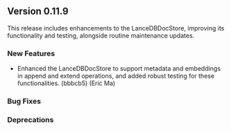## Version 0.11.9

This release includes enhancements to the LanceDBDocStore, improving its functionality and testing, alongside routine maintenance updates.

### New Features

- Enhanced the LanceDBDocStore to support metadata and embeddings in append and extend operations, and added robust testing for these functionalities. (bbbcb5) (Eric Ma)

### Bug Fixes

### Deprecations
